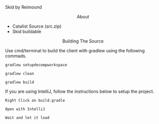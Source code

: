 Skid by Reimound

<p align="center">
About
</p>

- Catalist Source (src.zip)
- Skid buildable

<p align="center">
Building The Source
</p>
Use cmd/terminal to build the client with gradlew using the following commads.

```
gradlew setupdecompworkspace
```

```
gradlew clean
```

```
gradlew build
```
If you are using IntelliJ, follow the instructions below to setup the project.

```
Right Click on build.gradle

Open with IntelliJ

Wait and let it load
```
